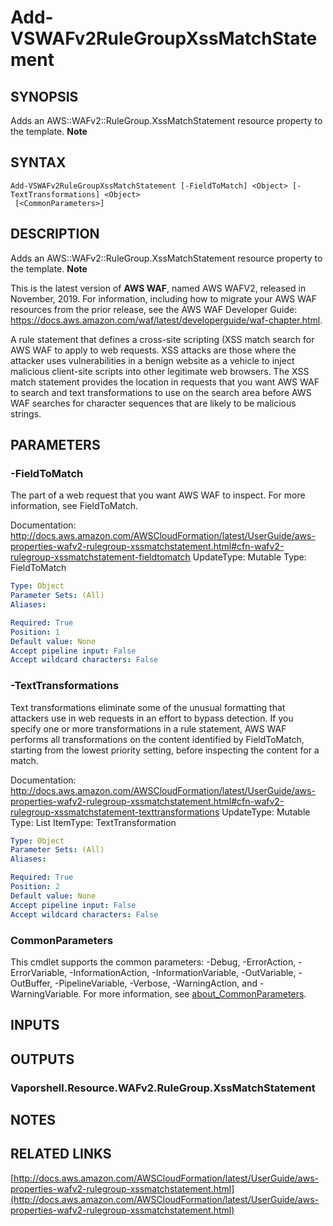 # Add-VSWAFv2RuleGroupXssMatchStatement

## SYNOPSIS
Adds an AWS::WAFv2::RuleGroup.XssMatchStatement resource property to the template.
**Note**

## SYNTAX

```
Add-VSWAFv2RuleGroupXssMatchStatement [-FieldToMatch] <Object> [-TextTransformations] <Object>
 [<CommonParameters>]
```

## DESCRIPTION
Adds an AWS::WAFv2::RuleGroup.XssMatchStatement resource property to the template.
**Note**

This is the latest version of **AWS WAF**, named AWS WAFV2, released in November, 2019.
For information, including how to migrate your AWS WAF resources from the prior release, see the AWS WAF Developer Guide: https://docs.aws.amazon.com/waf/latest/developerguide/waf-chapter.html.

A rule statement that defines a cross-site scripting (XSS match search for AWS WAF to apply to web requests.
XSS attacks are those where the attacker uses vulnerabilities in a benign website as a vehicle to inject malicious client-site scripts into other legitimate web browsers.
The XSS match statement provides the location in requests that you want AWS WAF to search and text transformations to use on the search area before AWS WAF searches for character sequences that are likely to be malicious strings.

## PARAMETERS

### -FieldToMatch
The part of a web request that you want AWS WAF to inspect.
For more information, see FieldToMatch.

Documentation: http://docs.aws.amazon.com/AWSCloudFormation/latest/UserGuide/aws-properties-wafv2-rulegroup-xssmatchstatement.html#cfn-wafv2-rulegroup-xssmatchstatement-fieldtomatch
UpdateType: Mutable
Type: FieldToMatch

```yaml
Type: Object
Parameter Sets: (All)
Aliases:

Required: True
Position: 1
Default value: None
Accept pipeline input: False
Accept wildcard characters: False
```

### -TextTransformations
Text transformations eliminate some of the unusual formatting that attackers use in web requests in an effort to bypass detection.
If you specify one or more transformations in a rule statement, AWS WAF performs all transformations on the content identified by FieldToMatch, starting from the lowest priority setting, before inspecting the content for a match.

Documentation: http://docs.aws.amazon.com/AWSCloudFormation/latest/UserGuide/aws-properties-wafv2-rulegroup-xssmatchstatement.html#cfn-wafv2-rulegroup-xssmatchstatement-texttransformations
UpdateType: Mutable
Type: List
ItemType: TextTransformation

```yaml
Type: Object
Parameter Sets: (All)
Aliases:

Required: True
Position: 2
Default value: None
Accept pipeline input: False
Accept wildcard characters: False
```

### CommonParameters
This cmdlet supports the common parameters: -Debug, -ErrorAction, -ErrorVariable, -InformationAction, -InformationVariable, -OutVariable, -OutBuffer, -PipelineVariable, -Verbose, -WarningAction, and -WarningVariable. For more information, see [about_CommonParameters](http://go.microsoft.com/fwlink/?LinkID=113216).

## INPUTS

## OUTPUTS

### Vaporshell.Resource.WAFv2.RuleGroup.XssMatchStatement
## NOTES

## RELATED LINKS

[http://docs.aws.amazon.com/AWSCloudFormation/latest/UserGuide/aws-properties-wafv2-rulegroup-xssmatchstatement.html](http://docs.aws.amazon.com/AWSCloudFormation/latest/UserGuide/aws-properties-wafv2-rulegroup-xssmatchstatement.html)

